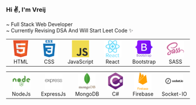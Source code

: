 ###  Hi :v:, I'm Vreij </br>
~ Full Stack Web Developer </br>
~ Currently Revising DSA And Will Start Leet Code :sparkles: </br>

<table>
  <tr>
    <td align="center" width="96">
      <a href="#" style="cursor:none;">
        <img src="https://github.com/devicons/devicon/blob/master/icons/html5/html5-original.svg" width="48" height="48" alt="HTML" />
      </a>
      <br>HTML
    </td>
    <td align="center" width="96">
      <a href="#" style="cursor:none;">
        <img src="https://github.com/devicons/devicon/blob/master/icons/css3/css3-plain-wordmark.svg" width="48" height="48" alt="CSS" />
      </a>
      <br>CSS
    </td>
    <td align="center" width="96">
      <a href="#" style="cursor:none;">
        <img src="https://github.com/devicons/devicon/blob/master/icons/javascript/javascript-original.svg" width="48" height="48" alt="JavaScript" />
      </a>
      <br>JavaScript
    </td>
    <td align="center" width="96">
      <a href="#" style="cursor:none;">
        <img src="https://github.com/devicons/devicon/blob/master/icons/react/react-original-wordmark.svg" width="48" height="48" alt="React" />
      </a>
      <br>React
    </td>
    <td align="center" width="96">
      <a href="#" style="cursor:none;">
        <img src="https://github.com/devicons/devicon/blob/master/icons/bootstrap/bootstrap-original-wordmark.svg" width="48" height="48" alt="Bootstrap" />
      </a>
      <br>Bootstrap
    </td>
    <td align="center" width="96">
      <a href="#" style="cursor:none;">
        <img src="https://github.com/devicons/devicon/blob/master/icons/sass/sass-original.svg" width="48" height="48" alt="SASS" />
      </a>
      <br>SASS
    </td>
  </tr>
</table>
<table>
  <tr>
    <td align="center" width="96">
      <a href="#" style="cursor:none;">
        <img src="https://github.com/devicons/devicon/blob/master/icons/nodejs/nodejs-plain-wordmark.svg" width="48" height="48" alt="NodeJs" />
      </a>
      <br>NodeJs
    </td>
    <td align="center" width="96">
      <a href="#" style="cursor:none;">
        <img src="https://github.com/devicons/devicon/blob/master/icons/express/express-original-wordmark.svg" width="48" height="48" alt="Express" />
      </a>
      <br>ExpressJs
    </td>
    <td align="center" width="96">
      <a href="#" style="cursor:none;">
        <img src="https://github.com/devicons/devicon/blob/master/icons/mongodb/mongodb-original-wordmark.svg" width="48" height="48" alt="MongoDB" />
      </a>
      <br>MongoDB
    </td>
    <td align="center" width="96">
      <a href="#" style="cursor:none;">
        <img src="https://github.com/devicons/devicon/blob/master/icons/csharp/csharp-original.svg" width="48" height="48" alt="C#" />
      </a>
      <br>C#
    </td>
        <td align="center" width="96">
      <a href="#" style="cursor:none;">
        <img src="https://github.com/devicons/devicon/blob/master/icons/firebase/firebase-plain-wordmark.svg" width="48" height="48" alt="Firebase" />
      </a>
      <br>Firebase
    </td>
        </td>
        <td align="center" width="96">
      <a href="#" style="cursor:none;">
        <img src="https://github.com/devicons/devicon/blob/master/icons/socketio/socketio-original-wordmark.svg" width="48" height="48" alt="Socket-IO" />
      </a>
      <br>Socket-IO
    </td>
  </tr>
</table>
